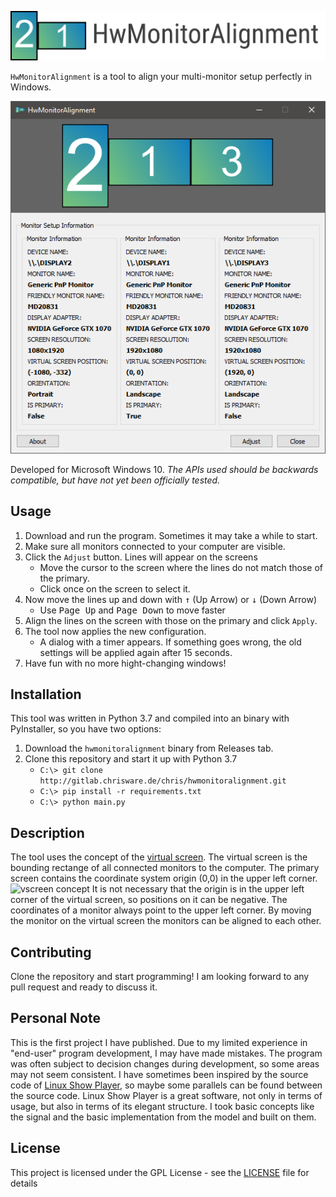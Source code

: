 ![hma logo](doc/hma_logo_left.png)

`HwMonitorAlignment` is a tool to align your multi-monitor setup perfectly in Windows.

![hma window](doc/hma_window.png)

Developed for Microsoft Windows 10. *The APIs used should be backwards compatible, but have not yet been officially tested.*

## Usage
1. Download and run the program. Sometimes it may take a while to start.
2. Make sure all monitors connected to your computer are visible. 
3. Click the `Adjust` button. Lines will appear on the screens
	+ Move the cursor to the screen where the lines do not match those of the primary.
	+ Click once on the screen to select it.
4. Now move the lines up and down with <kbd>&#8593;</kbd> (Up Arrow) or <kbd>&#8595;</kbd> (Down Arrow)
	+ Use <kbd>Page Up</kbd> and <kbd>Page Down</kbd> to move faster
5. Align the lines on the screen with those on the primary and click `Apply`.
6. The tool now applies the new configuration.
	+ A dialog with a timer appears. If something goes wrong, the old settings will be applied again after 15 seconds.
7. Have fun with no more hight-changing windows!

## Installation
This tool was written in Python 3.7 and compiled into an binary with PyInstaller, so you have two options:

1. Download the `hwmonitoralignment` binary from Releases tab.
2. Clone this repository and start it up with Python 3.7
	+ `C:\> git clone http://gitlab.chrisware.de/chris/hwmonitoralignment.git`
	+ `C:\> pip install -r requirements.txt`
	+ `C:\> python main.py`

## Description
The tool uses the concept of the [virtual screen][1]. The virtual screen is the bounding rectange of all connected monitors to the computer. The primary screen contains the coordinate system origin (0,0) in the upper left corner.
![vscreen concept](https://docs.microsoft.com/en-us/windows/win32/gdi/images/multimon-1.png)
It is not necessary that the origin is in the upper left corner of the virtual screen, so positions on it can be negative. 
The coordinates of a monitor always point to the upper left corner. By moving the monitor on the virtual screen the monitors can be aligned to each other.

## Contributing
Clone the repository and start programming! I am looking forward to any pull request and ready to discuss it.

## Personal Note
This is the first project I have published. Due to my limited experience in "end-user" program development, I may have made mistakes. The program was often subject to decision changes during development, so some areas may not seem consistent.
I have sometimes been inspired by the source code of [Linux Show Player][2], so maybe some parallels can be found between the source code. Linux Show Player is a great software, not only in terms of usage, but also in terms of its elegant structure. I took basic concepts like the signal and the basic implementation from the model and built on them.

## License
This project is licensed under the GPL License - see the [LICENSE][3] file for details


[1]: https://docs.microsoft.com/en-us/windows/win32/gdi/the-virtual-screen
[2]: https://github.com/FrancescoCeruti/linux-show-player
[3]: LICENSE


